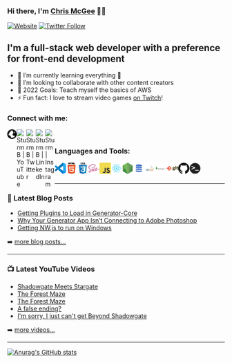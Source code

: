 ### Hi there, I'm [Chris McGee][website] 👋🏻

[![Website](https://img.shields.io/website?label=chrismcgee.info&style=for-the-badge&url=https%3A%2F%2Fchrismcgee.info)][website]
[![Twitter Follow](https://img.shields.io/twitter/follow/SturmB?color=1DA1F2&logo=twitter&style=for-the-badge)](https://twitter.com/intent/follow?original_referer=https%3A%2F%2Fgithub.com%2FSturmB&screen_name=SturmB)

## I'm a full-stack web developer with a preference for front-end development

- 🌱 I’m currently learning everything 🤣
- 👯 I’m looking to collaborate with other content creators
- 🥅 2022 Goals: Teach myself the basics of AWS
- ⚡ Fun fact: I love to stream video games [on Twitch][twitch]!

### Connect with me:

[<img align="left" alt="chrismcgee.info" width="22px" src="https://raw.githubusercontent.com/iconic/open-iconic/master/svg/globe.svg" />][website]
[<img align="left" alt="SturmB | YouTube" width="22px" src="https://cdn.jsdelivr.net/npm/simple-icons@v3/icons/youtube.svg" />][youtube]
[<img align="left" alt="SturmB | Twitter" width="22px" src="https://cdn.jsdelivr.net/npm/simple-icons@v3/icons/twitter.svg" />][twitter]
[<img align="left" alt="SturmB | LinkedIn" width="22px" src="https://cdn.jsdelivr.net/npm/simple-icons@v3/icons/linkedin.svg" />][linkedin]
[<img align="left" alt="Sturm | Instagram" width="22px" src="https://cdn.jsdelivr.net/npm/simple-icons@v3/icons/instagram.svg" />][instagram]

<br />

### Languages and Tools:

<img align="left" alt="Visual Studio Code" width="26px" src="https://raw.githubusercontent.com/github/explore/80688e429a7d4ef2fca1e82350fe8e3517d3494d/topics/visual-studio-code/visual-studio-code.png" />
<img align="left" alt="HTML5" width="26px" src="https://raw.githubusercontent.com/github/explore/80688e429a7d4ef2fca1e82350fe8e3517d3494d/topics/html/html.png" />
<img align="left" alt="CSS3" width="26px" src="https://raw.githubusercontent.com/github/explore/80688e429a7d4ef2fca1e82350fe8e3517d3494d/topics/css/css.png" />
<img align="left" alt="Sass" width="26px" src="https://raw.githubusercontent.com/github/explore/80688e429a7d4ef2fca1e82350fe8e3517d3494d/topics/sass/sass.png" />
<img align="left" alt="JavaScript" width="26px" src="https://raw.githubusercontent.com/github/explore/80688e429a7d4ef2fca1e82350fe8e3517d3494d/topics/javascript/javascript.png" />
<img align="left" alt="React" width="26px" src="https://raw.githubusercontent.com/github/explore/80688e429a7d4ef2fca1e82350fe8e3517d3494d/topics/react/react.png" />
<img align="left" alt="Node.js" width="26px" src="https://raw.githubusercontent.com/github/explore/80688e429a7d4ef2fca1e82350fe8e3517d3494d/topics/nodejs/nodejs.png" />
<img align="left" alt="SQL" width="26px" src="https://raw.githubusercontent.com/github/explore/80688e429a7d4ef2fca1e82350fe8e3517d3494d/topics/sql/sql.png" />
<img align="left" alt="MySQL" width="26px" src="https://raw.githubusercontent.com/github/explore/80688e429a7d4ef2fca1e82350fe8e3517d3494d/topics/mysql/mysql.png" />
<img align="left" alt="MongoDB" width="26px" src="https://raw.githubusercontent.com/github/explore/80688e429a7d4ef2fca1e82350fe8e3517d3494d/topics/mongodb/mongodb.png" />
<img align="left" alt="Git" width="26px" src="https://raw.githubusercontent.com/github/explore/80688e429a7d4ef2fca1e82350fe8e3517d3494d/topics/git/git.png" />
<img align="left" alt="GitHub" width="26px" src="https://raw.githubusercontent.com/github/explore/78df643247d429f6cc873026c0622819ad797942/topics/github/github.png" />
<img align="left" alt="Terminal" width="26px" src="https://raw.githubusercontent.com/github/explore/80688e429a7d4ef2fca1e82350fe8e3517d3494d/topics/terminal/terminal.png" />

<br />
<br />

---

### 📕 Latest Blog Posts

<!-- BLOG-POST-LIST:START -->
- [Getting Plugins to Load in Generator-Core](https://chrismcgee.info/getting-plugins-to-load-in-generator-core/)
- [Why Your Generator App Isn’t Connecting to Adobe Photoshop](https://chrismcgee.info/why-your-generator-app-isnt-connecting-to-adobe-photoshop/)
- [Getting NW.js to run on Windows](https://chrismcgee.info/getting-nwjs-to-run-on-windows/)
<!-- BLOG-POST-LIST:END -->

➡️ [more blog posts...][website]

---

### 📺 Latest YouTube Videos

<!-- YOUTUBE:START -->
- [Shadowgate Meets Stargate](https://www.youtube.com/watch?v=YJhLJ4HnSCo)
- [The Forest Maze](https://www.youtube.com/watch?v=00dM_nyI2wY)
- [The Forest Maze](https://www.youtube.com/watch?v=3eaWeGxsg1c)
- [A false ending?](https://www.youtube.com/watch?v=ZNB9W5a0h74)
- [I&#39;m sorry, I just can&#39;t get Beyond Shadowgate](https://www.youtube.com/watch?v=5D5XLhVGfhQ)
<!-- YOUTUBE:END -->

➡️ [more videos...][youtube]

---

[![Anurag's GitHub stats](https://github-readme-stats.vercel.app/api?username=SturmB&count_private=true&show_icons=true&theme=synthwave)](https://github.com/anuraghazra/github-readme-stats)

[website]:https://chrismcgee.info
[youtube]:https://www.youtube.com/sturmb
[twitter]:https://twitter.com/SturmB
[linkedin]:https://www.linkedin.com/in/mcgee/
[instagram]:https://www.instagram.com/sturm/
[twitch]:https://twitch.tv/sturmb
